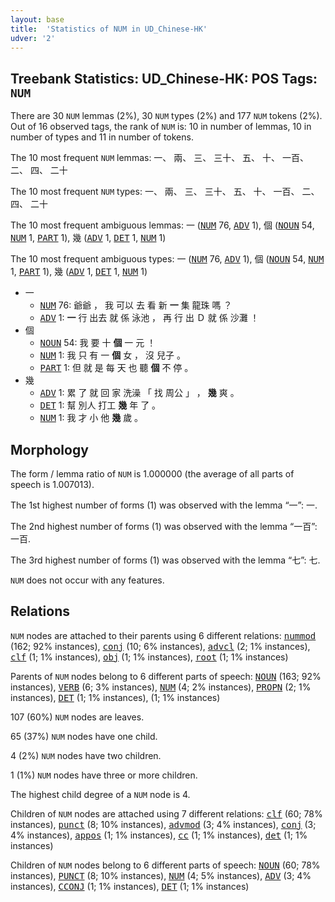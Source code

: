 ```yaml
---
layout: base
title:  'Statistics of NUM in UD_Chinese-HK'
udver: '2'
---
```


## Treebank Statistics: UD_Chinese-HK: POS Tags: `NUM`

There are 30 `NUM` lemmas (2%), 30 `NUM` types (2%) and 177 `NUM` tokens (2%).
Out of 16 observed tags, the rank of `NUM` is: 10 in number of lemmas, 10 in number of types and 11 in number of tokens.

The 10 most frequent `NUM` lemmas: 一、 兩、 三、 三十、 五、 十、 一百、 二、 四、 二十

The 10 most frequent `NUM` types:  一、 兩、 三、 三十、 五、 十、 一百、 二、 四、 二十

The 10 most frequent ambiguous lemmas: 一 (<tt><a href="zh_hk-pos-NUM.html">NUM</a></tt> 76, <tt><a href="zh_hk-pos-ADV.html">ADV</a></tt> 1), 個 (<tt><a href="zh_hk-pos-NOUN.html">NOUN</a></tt> 54, <tt><a href="zh_hk-pos-NUM.html">NUM</a></tt> 1, <tt><a href="zh_hk-pos-PART.html">PART</a></tt> 1), 幾 (<tt><a href="zh_hk-pos-ADV.html">ADV</a></tt> 1, <tt><a href="zh_hk-pos-DET.html">DET</a></tt> 1, <tt><a href="zh_hk-pos-NUM.html">NUM</a></tt> 1)

The 10 most frequent ambiguous types:  一 (<tt><a href="zh_hk-pos-NUM.html">NUM</a></tt> 76, <tt><a href="zh_hk-pos-ADV.html">ADV</a></tt> 1), 個 (<tt><a href="zh_hk-pos-NOUN.html">NOUN</a></tt> 54, <tt><a href="zh_hk-pos-NUM.html">NUM</a></tt> 1, <tt><a href="zh_hk-pos-PART.html">PART</a></tt> 1), 幾 (<tt><a href="zh_hk-pos-ADV.html">ADV</a></tt> 1, <tt><a href="zh_hk-pos-DET.html">DET</a></tt> 1, <tt><a href="zh_hk-pos-NUM.html">NUM</a></tt> 1)


* 一
  * <tt><a href="zh_hk-pos-NUM.html">NUM</a></tt> 76: 爺爺 ， 我 可以 去 看 新 <b>一</b> 集 龍珠 嗎 ？
  * <tt><a href="zh_hk-pos-ADV.html">ADV</a></tt> 1: <b>一</b> 行 出去 就 係 泳池 ， 再 行 出 Ｄ 就 係 沙灘 ！
* 個
  * <tt><a href="zh_hk-pos-NOUN.html">NOUN</a></tt> 54: 我 要 十 <b>個</b> 一 元 ！
  * <tt><a href="zh_hk-pos-NUM.html">NUM</a></tt> 1: 我 只 有 一 <b>個</b> 女 ， 沒 兒子 。
  * <tt><a href="zh_hk-pos-PART.html">PART</a></tt> 1: 但 就 是 每 天 也 聽 <b>個</b> 不 停 。
* 幾
  * <tt><a href="zh_hk-pos-ADV.html">ADV</a></tt> 1: 累 了 就 回 家 洗澡 「 找 周公 」 ， <b>幾</b> 爽 。
  * <tt><a href="zh_hk-pos-DET.html">DET</a></tt> 1: 幫 別人 打工 <b>幾</b> 年 了 。
  * <tt><a href="zh_hk-pos-NUM.html">NUM</a></tt> 1: 我 才 小 他 <b>幾</b> 歲 。

## Morphology

The form / lemma ratio of `NUM` is 1.000000 (the average of all parts of speech is 1.007013).

The 1st highest number of forms (1) was observed with the lemma “一”: 一.

The 2nd highest number of forms (1) was observed with the lemma “一百”: 一百.

The 3rd highest number of forms (1) was observed with the lemma “七”: 七.

`NUM` does not occur with any features.


## Relations

`NUM` nodes are attached to their parents using 6 different relations: <tt><a href="zh_hk-dep-nummod.html">nummod</a></tt> (162; 92% instances), <tt><a href="zh_hk-dep-conj.html">conj</a></tt> (10; 6% instances), <tt><a href="zh_hk-dep-advcl.html">advcl</a></tt> (2; 1% instances), <tt><a href="zh_hk-dep-clf.html">clf</a></tt> (1; 1% instances), <tt><a href="zh_hk-dep-obj.html">obj</a></tt> (1; 1% instances), <tt><a href="zh_hk-dep-root.html">root</a></tt> (1; 1% instances)

Parents of `NUM` nodes belong to 6 different parts of speech: <tt><a href="zh_hk-pos-NOUN.html">NOUN</a></tt> (163; 92% instances), <tt><a href="zh_hk-pos-VERB.html">VERB</a></tt> (6; 3% instances), <tt><a href="zh_hk-pos-NUM.html">NUM</a></tt> (4; 2% instances), <tt><a href="zh_hk-pos-PROPN.html">PROPN</a></tt> (2; 1% instances), <tt><a href="zh_hk-pos-DET.html">DET</a></tt> (1; 1% instances),  (1; 1% instances)

107 (60%) `NUM` nodes are leaves.

65 (37%) `NUM` nodes have one child.

4 (2%) `NUM` nodes have two children.

1 (1%) `NUM` nodes have three or more children.

The highest child degree of a `NUM` node is 4.

Children of `NUM` nodes are attached using 7 different relations: <tt><a href="zh_hk-dep-clf.html">clf</a></tt> (60; 78% instances), <tt><a href="zh_hk-dep-punct.html">punct</a></tt> (8; 10% instances), <tt><a href="zh_hk-dep-advmod.html">advmod</a></tt> (3; 4% instances), <tt><a href="zh_hk-dep-conj.html">conj</a></tt> (3; 4% instances), <tt><a href="zh_hk-dep-appos.html">appos</a></tt> (1; 1% instances), <tt><a href="zh_hk-dep-cc.html">cc</a></tt> (1; 1% instances), <tt><a href="zh_hk-dep-det.html">det</a></tt> (1; 1% instances)

Children of `NUM` nodes belong to 6 different parts of speech: <tt><a href="zh_hk-pos-NOUN.html">NOUN</a></tt> (60; 78% instances), <tt><a href="zh_hk-pos-PUNCT.html">PUNCT</a></tt> (8; 10% instances), <tt><a href="zh_hk-pos-NUM.html">NUM</a></tt> (4; 5% instances), <tt><a href="zh_hk-pos-ADV.html">ADV</a></tt> (3; 4% instances), <tt><a href="zh_hk-pos-CCONJ.html">CCONJ</a></tt> (1; 1% instances), <tt><a href="zh_hk-pos-DET.html">DET</a></tt> (1; 1% instances)

